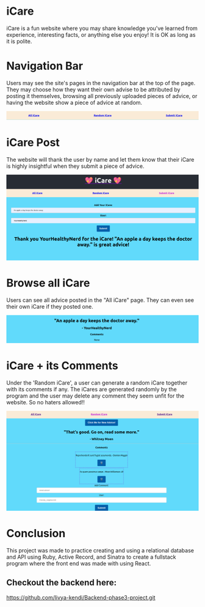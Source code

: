 # iCare

iCare is a fun website where you may share knowledge you've learned from experience, interesting facts, or anything else you enjoy! It is OK as long as it is polite.

# Navigation Bar
Users may see the site's pages in the navigation bar at the top of the page. They may choose how they want their own advise to be attributed by posting it themselves, browsing all previously uploaded pieces of advice, or having the website show a piece of advice at random.


<img src='./Navbar.png' alt='NavBar' />

# iCare Post
The website will thank the user by name and let them know that their iCare is highly insightful when they submit a piece of advice.

<img src='./Post.png' alt='Posting' />

# Browse all iCare
Users can see all advice posted in the "All iCare" page. They can even see their own iCare if they posted one.

<img src='./Browse.png' alt='Browse' />

# iCare + its Comments
Under the 'Random iCare', a user can generate a random iCare together with its comments if any. The iCares are generated randomly by the program and the user may delete any comment they seem unfit for the website. So no haters allowed!!

<img src='./Comments.png' alt='Comments' />

# Conclusion
This project was made to practice creating and using a relational database and API using Ruby, Active Record, and Sinatra to create a fullstack program where the front end was made with using React.

## Checkout the backend here: 
https://github.com/livya-kendi/Backend-phase3-project.git